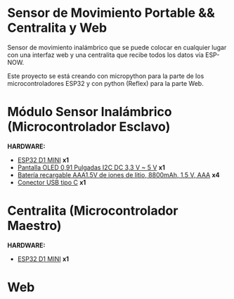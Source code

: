# Sensor de Movimiento Portable && Centralita y Web
Sensor de movimiento inalámbrico que se puede colocar en cualquier lugar con una interfaz web y una centralita que recibe todos los datos vía ESP-NOW.

Este proyecto se está creando con micropython para la parte de los microcontroladores ESP32 y con python (Reflex) para la parte Web.

# Módulo Sensor Inalámbrico (Microcontrolador Esclavo)
 **HARDWARE:**
 
- [ESP32 D1 MINI](https://www.amazon.es/AZDelivery-Bluetooth-Desarrollo-Internet-compatible/dp/B08BTLYSTM/ref=sr_1_5?crid=2FLT0Q20T8M2C&keywords=esp32%2Bmini&qid=1704080852&sprefix=esp%2Bmini%2Caps%2C111&sr=8-5&th=1) **x1**
- [Pantalla OLED 0,91 Pulgadas I2C DC 3,3 V ~ 5 V](https://www.amazon.es/RUIZHI-Pulgadas-Display-Controlador-Pantalla/dp/B0CN8J64WV/ref=sr_1_27?__mk_es_ES=%C3%85M%C3%85%C5%BD%C3%95%C3%91&crid=HTUXCNCSUGXH&keywords=lcd+for+esp32&qid=1704080011&sprefix=lcd+for+esp32%2Caps%2C94&sr=8-27)  **x1**
- [Batería recargable AAA1.5V de iones de litio, 8800mAh, 1,5 V, AAA](https://es.aliexpress.com/item/1005006185354411.html?spm=a2g0o.productlist.main.21.13f37d6bRVV1S0&algo_pvid=384aeed8-4d82-498d-834b-b01e2722d872&algo_exp_id=384aeed8-4d82-498d-834b-b01e2722d872-10&pdp_npi=4%40dis%21EUR%2111.78%210.99%21%21%2190.37%21%21%40210387dd17040793591945804e7926%2112000036180435168%21sea%21ES%214613488704%21AB&curPageLogUid=1Jn9aLpZASci)  **x4**
- [Conector USB tipo C](https://es.aliexpress.com/item/1005006224531815.html?src=google&aff_fcid=c615c86bd97d43fab47ad2b506eb74bc-1704080169767-05580-UneMJZVf&aff_fsk=UneMJZVf&aff_platform=aaf&sk=UneMJZVf&aff_trace_key=c615c86bd97d43fab47ad2b506eb74bc-1704080169767-05580-UneMJZVf&terminal_id=2e966bb2dfd149cbb9f9f432eafd1f10&afSmartRedirect=y) **x1**

 
# Centralita (Microcontrolador Maestro)
**HARDWARE:**
 
- [ESP32 D1 MINI](https://www.amazon.es/AZDelivery-Bluetooth-Desarrollo-Internet-compatible/dp/B08BTLYSTM/ref=sr_1_5?crid=2FLT0Q20T8M2C&keywords=esp32%2Bmini&qid=1704080852&sprefix=esp%2Bmini%2Caps%2C111&sr=8-5&th=1) **x1**
# Web
